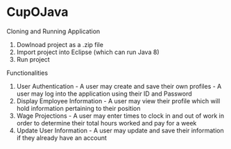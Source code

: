 # CupOJava

Cloning and Running Application
  1. Dowlnoad project as a .zip file
  2. Import project into Eclipse (which can run Java 8)
  3. Run project
  
Functionalities
  1. User Authentication
    - A user may create and save their own profiles
    - A user may log into the application using their ID and Password
  2. Display Employee Information
    - A user may view their profile which will hold information pertaining to their position
  3. Wage Projections
    - A user may enter times to clock in and out of work in order to determine their total hours worked and pay for a week
  4. Update User Information
    - A user may update and save their information if they already have an account
